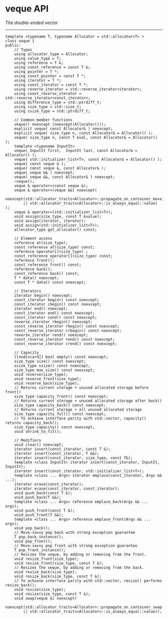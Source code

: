 # veque API
_The double-ended vector_

------


    template <typename T, typename Allocator = std::allocator<T> >
    class veque {
    public:
        // Types
        using allocator_type = Allocator;
        using value_type = T;
        using reference = T &;
        using const_reference = const T &;
        using pointer = T *;
        using const_pointer = const T *;
        using iterator = T *;
        using const_iterator = const T *;
        using reverse_iterator = std::reverse_iterator<iterator>;
        using const_reverse_iterator = std::reverse_iterator<const_iterator>;
        using difference_type = std::ptrdiff_t;
        using size_type = std::size_t;
        using ssize_type = std::ptrdiff_t;

        // Common member functions
        veque() noexcept (noexcept(Allocator()));
        explicit veque( const Allocator& ) noexcept;
        explicit veque( size_type n, const Allocator& = Allocator() );
        veque( size_type n, const T &val, const Allocator& = Allocator() );
        template <typename InputIt>
        veque( InputIt first,  InputIt last, const Allocator& = Allocator() );
        veque( std::initializer_list<T>, const Allocator& = Allocator() );
        veque( const veque & );
        veque( const veque &, const Allocator& );
        veque( veque && ) noexcept;
        veque( veque &&, const Allocator& ) noexcept;
        ~veque();
        veque & operator=(const veque &);
        veque & operator=(veque &&) noexcept(
            noexcept(std::allocator_traits<Allocator>::propagate_on_container_move_assignment::value
            || std::allocator_traits<Allocator>::is_always_equal::value) );
        veque & operator=(std::initializer_list<T>);
        void assign(size_type, const T &value);
        void assign(iterator, iterator);
        void assign(std::initializer_list<T>);
        allocator_type get_allocator() const;

        // Element access
        reference at(size_type);
        const_reference at(size_type) const;
        reference operator[](size_type) ;
        const_reference operator[](size_type) const;
        reference front();
        const_reference front() const;
        reference back();
        const_reference back() const;
        T * data() noexcept;
        const T * data() const noexcept;
        
        // Iterators
        iterator begin() noexcept;
        const_iterator begin() const noexcept;
        const_iterator cbegin() const noexcept;
        iterator end() noexcept;
        const_iterator end() const noexcept;
        const_iterator cend() const noexcept;
        reverse_iterator rbegin() noexcept;
        const_reverse_iterator rbegin() const noexcept;
        const_reverse_iterator crbegin() const noexcept;
        reverse_iterator rend() noexcept;
        const_reverse_iterator rend() const noexcept;
        const_reverse_iterator crend() const noexcept;

        // Capacity
        [[nodiscard]] bool empty() const noexcept;
        size_type size() const noexcept;
        ssize_type ssize() const noexcept;
        size_type max_size() const noexcept;
        void reserve(size_type);
        void reserve_front(size_type);
        void reserve_back(size_type);
        // Returns current storage + unused allocated storage before front()
        size_type capacity_front() const noexcept;
        // Returns current storage + unused allocated storage after back()
        size_type capacity_back() const noexcept;
        // Returns current storage + all unused allocated storage
        size_type capacity_full() const noexcept;
        // To achieve interface parity with std::vector, capacity() returns capacity_back();
        size_type capacity() const noexcept;
        void shrink_to_fit();

        // Modifiers
        void clear() noexcept;
        iterator insert(const_iterator, const T &);
        iterator insert(const_iterator, T &&);
        iterator insert(const_iterator, size_type, const T&);
        template <class InputIt> iterator insert(const_iterator, InputIt, InputIt);
        iterator insert(const_iterator, std::initializer_list<T>);
        template <class ... Args> iterator emplace(const_iterator, Args && ...);
        iterator erase(const_iterator);
        iterator erase(const_iterator, const_iterator);
        void push_back(const T &);
        void push_back(T &&);
        template <class ... Args> reference emplace_back(Args && ... args);
        void push_front(const T &);
        void push_front(T &&);
        template <class ... Args> reference emplace_front(Args && ... args);
        void pop_back();
        // Move-savvy pop back with strong exception guarantee
        T pop_back_instance();
        void pop_front();
        // Move-savvy pop front with strong exception guarantee
        T pop_front_instance();
        // Resizes the veque, by adding or removing from the front. 
        void resize_front(size_type);
        void resize_front(size_type, const T &);
        // Resizes the veque, by adding or removing from the back.
        void resize_back(size_type);
        void resize_back(size_type, const T &);
        // To achieve interface parity with std::vector, resize() performs resize_back();
        void resize(size_type);
        void resize(size_type, const T &);
        void swap(veque &) noexcept(
            noexcept(std::allocator_traits<Allocator>::propagate_on_container_swap::value
            || std::allocator_traits<Allocator>::is_always_equal::value));

